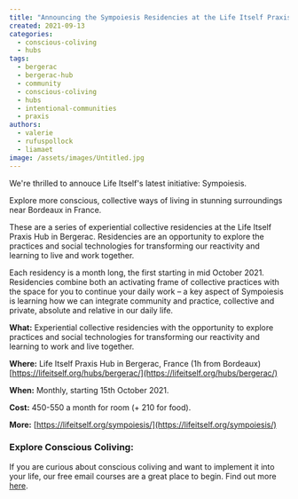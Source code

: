 ```yaml
---
title: "Announcing the Sympoiesis Residencies at the Life Itself Praxis Hub"
created: 2021-09-13
categories: 
  - conscious-coliving
  - hubs
tags: 
  - bergerac
  - bergerac-hub
  - community
  - conscious-coliving
  - hubs
  - intentional-communities
  - praxis
authors: 
  - valerie
  - rufuspollock
  - liamaet
image: /assets/images/Untitled.jpg
---
```


We're thrilled to annouce Life Itself's latest initiative: Sympoiesis.

Explore more conscious, collective ways of living in stunning surroundings near Bordeaux in France.

These are a series of experiential collective residencies at the Life Itself Praxis Hub in Bergerac. Residencies are an opportunity to explore the practices and social technologies for transforming our reactivity and learning to live and work together.

Each residency is a month long, the first starting in mid October 2021. Residencies combine both an activating frame of collective practices with the space for you to continue your daily work – a key aspect of Sympoiesis is learning how we can integrate community and practice, collective and private, absolute and relative in our daily life.

**What:** Experiential collective residencies with the opportunity to explore practices and social technologies for transforming our reactivity and learning to work and live together.

**Where:** Life Itself Praxis Hub in Bergerac, France (1h from Bordeaux) [https://lifeitself.org/hubs/bergerac/](https://lifeitself.org/hubs/bergerac/)

**When:** Monthly, starting 15th October 2021.

**Cost:** 450-550 a month for room (+ 210 for food).

**More:** [https://lifeitself.org/sympoiesis/](https://lifeitself.org/sympoiesis/)

### Explore Conscious Coliving: 

If you are curious about conscious coliving and want to implement it into your life, our free email courses are a great place to begin. 
Find out more [here](https://lifeitself.org/conscious-coliving).

